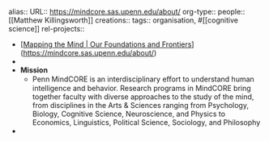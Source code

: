 alias::
URL:: https://mindcore.sas.upenn.edu/about/
org-type::
people:: [[Matthew Killingsworth]]
creations::
tags:: organisation, #[[cognitive science]]
rel-projects::


- [[Mapping the Mind | Our Foundations and Frontiers](https://strategic-plan.sas.upenn.edu/emerging-academic-opportunities/advancing-integrated-knowledge/mapping-mind)](https://mindcore.sas.upenn.edu/about/)
-
- **Mission**
	- Penn MindCORE is an interdisciplinary eﬀort to understand human intelligence and behavior. Research programs in MindCORE bring together faculty with diverse approaches to the study of the mind, from disciplines in the Arts & Sciences ranging from Psychology, Biology, Cognitive Science, Neuroscience, and Physics to Economics, Linguistics, Political Science, Sociology, and Philosophy
-
